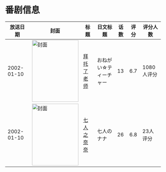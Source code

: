 # 番剧信息

|放送日期|封面|标题|日文标题|话数|评分|评分人数|
|---|---|---|---|---|---|---|
|2002-01-10|<img src="https://lain.bgm.tv/pic/cover/c/9f/d8/297_jk2kz.jpg" alt="封面" style="width:150px;height:200px;object-fit:cover;">|[拜托了老师](https://bangumi.tv/subject/297)|おねがい☆ティーチャー|13|6.7|1080人评分|
|2002-01-10|<img src="https://lain.bgm.tv/pic/cover/c/5a/e8/74906_A6yxB.jpg" alt="封面" style="width:150px;height:200px;object-fit:cover;">|[七人之奈奈](https://bangumi.tv/subject/74906)|七人のナナ|26|6.8|23人评分|

